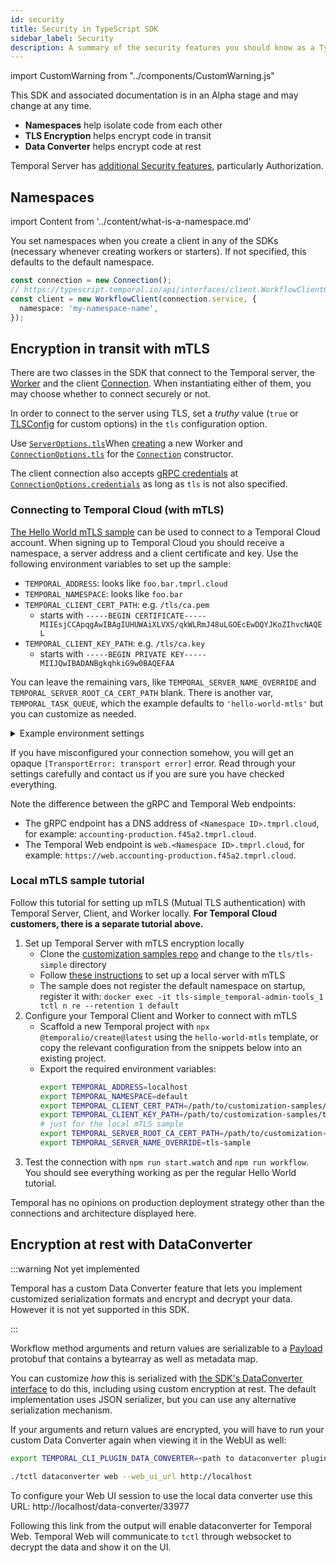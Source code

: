 ```yaml
---
id: security
title: Security in TypeScript SDK
sidebar_label: Security
description: A summary of the security features you should know as a TypeScript SDK user.
---
```


import CustomWarning from "../components/CustomWarning.js"

<CustomWarning>

This SDK and associated documentation is in an Alpha stage and may change at any time.

</CustomWarning>

- **Namespaces** help isolate code from each other
- **TLS Encryption** helps encrypt code in transit
- **Data Converter** helps encrypt code at rest

Temporal Server has [additional Security features](/docs/server/security), particularly Authorization.

## Namespaces

import Content from '../content/what-is-a-namespace.md'

<Content />

You set namespaces when you create a client in any of the SDKs (necessary whenever creating workers or starters). If not specified, this defaults to the default namespace.

```ts
const connection = new Connection();
// https://typescript.temporal.io/api/interfaces/client.WorkflowClientOptions
const client = new WorkflowClient(connection.service, {
  namespace: 'my-namespace-name',
});
```

## Encryption in transit with mTLS

There are two classes in the SDK that connect to the Temporal server, the [Worker](https://typescript.temporal.io/api/classes/worker.worker-1) and the client [Connection](https://typescript.temporal.io/api/classes/client.connection/).
When instantiating either of them, you may choose whether to connect securely or not.

In order to connect to the server using TLS, set a _truthy_ value (`true` or [TLSConfig](https://typescript.temporal.io/api/interfaces/client.tlsconfig) for custom options) in the `tls` configuration option.

Use [`ServerOptions.tls`](https://typescript.temporal.io/api/interfaces/worker.serveroptions#tls)When [creating](https://typescript.temporal.io/api/classes/worker.worker-1#create) a new Worker and
[`ConnectionOptions.tls`](https://typescript.temporal.io/api/interfaces/client.connectionoptions#tls) for the [`Connection`](https://typescript.temporal.io/api/classes/client.connection) constructor.

The client connection also accepts [gRPC credentials](https://grpc.github.io/grpc/node/grpc.credentials.html) at [`ConnectionOptions.credentials`](https://typescript.temporal.io/api/interfaces/client.connectionoptions#tls) as long as `tls` is not also specified.

<span id="mtls-tutorial"></span>

### Connecting to Temporal Cloud (with mTLS)

[The Hello World mTLS sample](https://github.com/temporalio/samples-node/tree/main/hello-world-mtls/) can be used to connect to a Temporal Cloud account.
When signing up to Temporal Cloud you should receive a namespace, a server address and a client certificate and key. Use the following environment variables to set up the sample:

- `TEMPORAL_ADDRESS`: looks like `foo.bar.tmprl.cloud`
- `TEMPORAL_NAMESPACE`: looks like `foo.bar`
- `TEMPORAL_CLIENT_CERT_PATH`: e.g. `/tls/ca.pem`
  - starts with `-----BEGIN CERTIFICATE----- MIIEsjCCApqgAwIBAgIUHUWAiXLVXS/qkWLRmJ48uLGOEcEwDQYJKoZIhvcNAQEL`
- `TEMPORAL_CLIENT_KEY_PATH`: e.g. `/tls/ca.key`
  - starts with `-----BEGIN PRIVATE KEY----- MIIJQwIBADANBgkqhkiG9w0BAQEFAA`

You can leave the remaining vars, like `TEMPORAL_SERVER_NAME_OVERRIDE` and `TEMPORAL_SERVER_ROOT_CA_CERT_PATH` blank.
There is another var, `TEMPORAL_TASK_QUEUE`, which the example defaults to `'hello-world-mtls'` but you can customize as needed.

<details>
<summary>Example environment settings</summary>

```ts
export function getEnv(): Env {
  return {
    address: 'foo.bar.tmprl.cloud', // NOT web.foo.bar.tmprl.cloud
    namespace: 'foo.bar', // as assigned
    clientCertPath: 'foobar.pem', // in project root
    clientKeyPath: 'foobar.key', // in project root
    taskQueue: process.env.TEMPORAL_TASK_QUEUE || 'hello-world-mtls', // just to ensure task queue is same on client and worker, totally optional
    // // not usually needed
    // serverNameOverride: process.env.TEMPORAL_SERVER_NAME_OVERRIDE,
    // serverRootCACertificatePath: process.env.TEMPORAL_SERVER_ROOT_CA_CERT_PATH,
  };
}
```

</details>

If you have misconfigured your connection somehow, you will get an opaque `[TransportError: transport error]` error. Read through your settings carefully and contact us if you are sure you have checked everything.

Note the difference between the gRPC and Temporal Web endpoints:

- The gRPC endpoint has a DNS address of `<Namespace ID>.tmprl.cloud`, for example: `accounting-production.f45a2.tmprl.cloud`.
- The Temporal Web endpoint is `web.<Namespace ID>.tmprl.cloud`, for example: `https://web.accounting-production.f45a2.tmprl.cloud`.

### Local mTLS sample tutorial

Follow this tutorial for setting up mTLS (Mutual TLS authentication) with Temporal Server, Client, and Worker locally.
**For Temporal Cloud customers, there is a separate tutorial above.**

1. Set up Temporal Server with mTLS encryption locally
   - Clone the [customization samples repo](https://github.com/temporalio/customization-samples/) and change to the `tls/tls-simple` directory
   - Follow [these instructions](https://github.com/temporalio/customization-samples/tree/master/tls/tls-simple#readme) to set up a local server with mTLS
   - The sample does not register the default namespace on startup, register it with: `docker exec -it tls-simple_temporal-admin-tools_1 tctl n re --retention 1 default`
1. Configure your Temporal Client and Worker to connect with mTLS
   - Scaffold a new Temporal project with `npx @temporalio/create@latest` using the `hello-world-mtls` template, or copy the relevant configuration from the snippets below into an existing project.
   - Export the required environment variables:
     ```bash
     export TEMPORAL_ADDRESS=localhost
     export TEMPORAL_NAMESPACE=default
     export TEMPORAL_CLIENT_CERT_PATH=/path/to/customization-samples/tls/tls-simple/certs/client.pem
     export TEMPORAL_CLIENT_KEY_PATH=/path/to/customization-samples/tls/tls-simple/certs/client.key
     # just for the local mTLS sample
     export TEMPORAL_SERVER_ROOT_CA_CERT_PATH=/path/to/customization-samples/tls/tls-simple/certs/ca.cert
     export TEMPORAL_SERVER_NAME_OVERRIDE=tls-sample
     ```
1. Test the connection with `npm run start.watch` and `npm run workflow`. 
  You should see everything working as per the regular Hello World tutorial.

Temporal has no opinions on production deployment strategy other than the connections and architecture displayed here.

## Encryption at rest with DataConverter

:::warning Not yet implemented

Temporal has a custom Data Converter feature that lets you implement customized serialization formats and encrypt and decrypt your data.
However it is not yet supported in this SDK.

:::

Workflow method arguments and return values are serializable to a [Payload](https://github.com/temporalio/api/blob/4c2f6a281fa3fde8b0a24447de3e0d0f47d230b4/temporal/api/common/v1/message.proto#L49) protobuf that contains a bytearray as well as metadata map.

You can customize _how_ this is serialized with [the SDK's DataConverter interface](https://github.com/temporalio/sdk-typescript/blob/ca6f4ee0868081e0c115ff05bda6a5e47c13493d/packages/common/src/converter/data-converter.ts) to do this, including using custom encryption at rest.
The default implementation uses JSON serializer, but you can use any alternative serialization mechanism.

If your arguments and return values are encrypted, you will have to run your custom Data Converter again when viewing it in the WebUI as well:

```bash
export TEMPORAL_CLI_PLUGIN_DATA_CONVERTER=<path to dataconverter plugin>

./tctl dataconverter web --web_ui_url http://localhost
```

To configure your Web UI session to use the local data converter use this URL: http://localhost/data-converter/33977

Following this link from the output will enable dataconverter for Temporal Web. Temporal Web will communicate to `tctl` through websocket to decrypt the data and show it on the UI.
